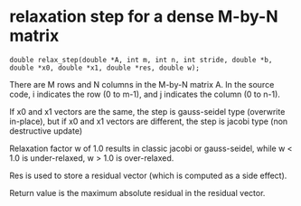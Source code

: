 # relaxation step for a dense M-by-N matrix

```
double relax_step(double *A, int m, int n, int stride, double *b, double *x0, double *x1, double *res, double w);
```

There are M rows and N columns in the M-by-N matrix A.
In the source code, i indicates the row (0 to m-1), and j indicates the column (0 to n-1).

If x0 and x1 vectors are the same, the step is gauss-seidel type (overwrite in-place), but
if x0 and x1 vectors are different, the step is jacobi type (non destructive update)

Relaxation factor w of 1.0 results in classic jacobi or gauss-seidel, while w < 1.0
is under-relaxed, w > 1.0 is over-relaxed.

Res is used to store a residual vector (which is computed as a side effect).

Return value is the maximum absolute residual in the residual vector.

